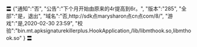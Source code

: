 〓
{"通知":"否",
"公告":"下个月开始由原来的4r提高到6r。",
"版本":"285",
"全部":"是，退出",
"域名":"否,http://sdk点marysharon点cn点com/8/",
"游戏":"是,2020-02-30 23:59",
"校验":"bin.mt.apksignaturekillerplus.HookApplication,/lib/libmthook.so,libmthook.so"
}
〓

